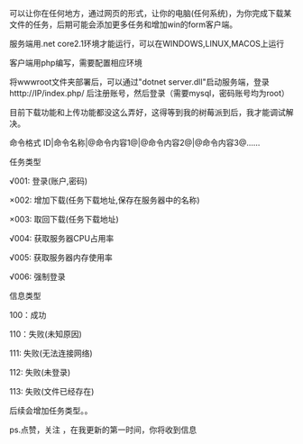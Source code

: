 可以让你在任何地方，通过网页的形式，让你的电脑(任何系统)，为你完成下载某文件的任务，后期可能会添加更多任务和增加win的form客户端。

服务端用.net core2.1环境才能运行，可以在WINDOWS,LINUX,MACOS上运行

客户端用php编写，需要配置相应环境

将wwwroot文件夹部署后，可以通过"dotnet server.dll"启动服务端，登录htttp://IP/index.php/ 后注册账号，然后登录（需要mysql，密码账号均为root）

目前下载功能和上传功能都没这么弄好，这得等到我的树莓派到后，我才能调试解决。



命令格式     ID|命令名称|@命令内容1@|@命令内容2@|@命令内容3@......

任务类型

√001:  登录(账户,密码)

×002:  增加下载(任务下载地址,保存在服务器中的名称)

×003:  取回下载(任务下载地址)

√004:  获取服务器CPU占用率

√005:  获取服务器内存使用率

√006:  强制登录

信息类型

100：成功

110：失败(未知原因)

111:  失败(无法连接网络)

112:  失败(未登录)

113:  失败(文件已经存在)

后续会增加任务类型。。


ps.点赞，关注 ，在我更新的第一时间，你将收到信息
